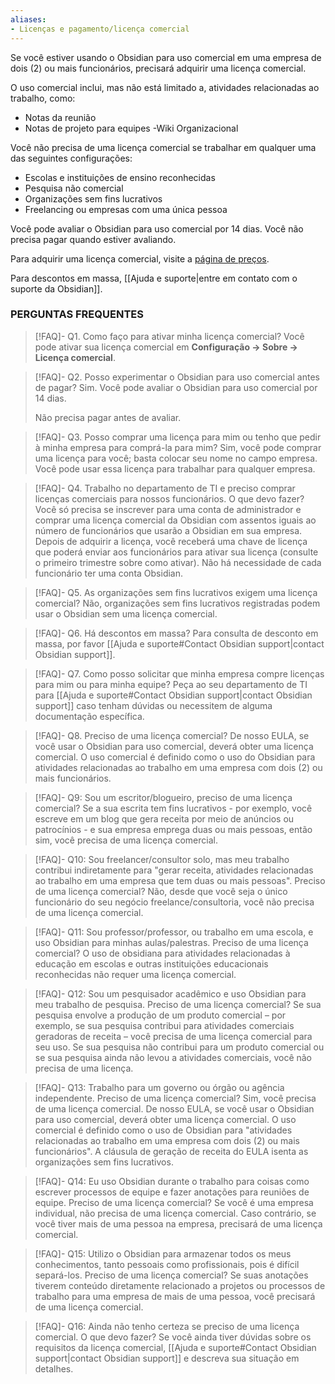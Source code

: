 ```yaml
---
aliases:
- Licenças e pagamento/licença comercial
---
```


Se você estiver usando o Obsidian para uso comercial em uma empresa de dois (2) ou mais funcionários, precisará adquirir uma licença comercial.

O uso comercial inclui, mas não está limitado a, atividades relacionadas ao trabalho, como:

- Notas da reunião
- Notas de projeto para equipes
-Wiki Organizacional

Você não precisa de uma licença comercial se trabalhar em qualquer uma das seguintes configurações:

- Escolas e instituições de ensino reconhecidas
- Pesquisa não comercial
- Organizações sem fins lucrativos
- Freelancing ou empresas com uma única pessoa

Você pode avaliar o Obsidian para uso comercial por 14 dias. Você não precisa pagar quando estiver avaliando.

Para adquirir uma licença comercial, visite a [página de preços](https://obsidian.md/pricing).

Para descontos em massa, [[Ajuda e suporte|entre em contato com o suporte da Obsidian]].

### PERGUNTAS FREQUENTES

> [!FAQ]- Q1. Como faço para ativar minha licença comercial?
> Você pode ativar sua licença comercial em **Configuração → Sobre → Licença comercial**.

> [!FAQ]- Q2. Posso experimentar o Obsidian para uso comercial antes de pagar?
> Sim. Você pode avaliar o Obsidian para uso comercial por 14 dias.
>
> Não precisa pagar antes de avaliar.

> [!FAQ]- Q3. Posso comprar uma licença para mim ou tenho que pedir à minha empresa para comprá-la para mim?
> Sim, você pode comprar uma licença para você; basta colocar seu nome no campo empresa. Você pode usar essa licença para trabalhar para qualquer empresa.

> [!FAQ]- Q4. Trabalho no departamento de TI e preciso comprar licenças comerciais para nossos funcionários. O que devo fazer?
> Você só precisa se inscrever para uma conta de administrador e comprar uma licença comercial da Obsidian com assentos iguais ao número de funcionários que usarão a Obsidian em sua empresa.
> Depois de adquirir a licença, você receberá uma chave de licença que poderá enviar aos funcionários para ativar sua licença (consulte o primeiro trimestre sobre como ativar). Não há necessidade de cada funcionário ter uma conta Obsidian.

> [!FAQ]- Q5. As organizações sem fins lucrativos exigem uma licença comercial?
> Não, organizações sem fins lucrativos registradas podem usar o Obsidian sem uma licença comercial.

> [!FAQ]- Q6. Há descontos em massa?
> Para consulta de desconto em massa, por favor [[Ajuda e suporte#Contact Obsidian support|contact Obsidian support]].

> [!FAQ]- Q7. Como posso solicitar que minha empresa compre licenças para mim ou para minha equipe?
> Peça ao seu departamento de TI para [[Ajuda e suporte#Contact Obsidian support|contact Obsidian support]] caso tenham dúvidas ou necessitem de alguma documentação específica.

> [!FAQ]- Q8. Preciso de uma licença comercial?
> De nosso EULA, se você usar o Obsidian para uso comercial, deverá obter uma licença comercial. O uso comercial é definido como o uso do Obsidian para atividades relacionadas ao trabalho em uma empresa com dois (2) ou mais funcionários.

> [!FAQ]- Q9: Sou um escritor/blogueiro, preciso de uma licença comercial?
> Se a sua escrita tem fins lucrativos - por exemplo, você escreve em um blog que gera receita por meio de anúncios ou patrocínios - e sua empresa emprega duas ou mais pessoas, então sim, você precisa de uma licença comercial.

> [!FAQ]- Q10: Sou freelancer/consultor solo, mas meu trabalho contribui indiretamente para "gerar receita, atividades relacionadas ao trabalho em uma empresa que tem duas ou mais pessoas". Preciso de uma licença comercial?
> Não, desde que você seja o único funcionário do seu negócio freelance/consultoria, você não precisa de uma licença comercial.

> [!FAQ]- Q11: Sou professor/professor, ou trabalho em uma escola, e uso Obsidian para minhas aulas/palestras. Preciso de uma licença comercial?
> O uso de obsidiana para atividades relacionadas à educação em escolas e outras instituições educacionais reconhecidas não requer uma licença comercial.

> [!FAQ]- Q12: Sou um pesquisador acadêmico e uso Obsidian para meu trabalho de pesquisa. Preciso de uma licença comercial?
> Se sua pesquisa envolve a produção de um produto comercial – por exemplo, se sua pesquisa contribui para atividades comerciais geradoras de receita – você precisa de uma licença comercial para seu uso. Se sua pesquisa não contribui para um produto comercial ou se sua pesquisa ainda não levou a atividades comerciais, você não precisa de uma licença.

> [!FAQ]- Q13: Trabalho para um governo ou órgão ou agência independente. Preciso de uma licença comercial?
> Sim, você precisa de uma licença comercial. De nosso EULA, se você usar o Obsidian para uso comercial, deverá obter uma licença comercial. O uso comercial é definido como o uso de Obsidian para "atividades relacionadas ao trabalho em uma empresa com dois (2) ou mais funcionários". A cláusula de geração de receita do EULA isenta as organizações sem fins lucrativos.

> [!FAQ]- Q14: Eu uso Obsidian durante o trabalho para coisas como escrever processos de equipe e fazer anotações para reuniões de equipe. Preciso de uma licença comercial?
> Se você é uma empresa individual, não precisa de uma licença comercial. Caso contrário, se você tiver mais de uma pessoa na empresa, precisará de uma licença comercial.

> [!FAQ]- Q15: Utilizo o Obsidian para armazenar todos os meus conhecimentos, tanto pessoais como profissionais, pois é difícil separá-los. Preciso de uma licença comercial?
> Se suas anotações tiverem conteúdo diretamente relacionado a projetos ou processos de trabalho para uma empresa de mais de uma pessoa, você precisará de uma licença comercial.

> [!FAQ]- Q16: Ainda não tenho certeza se preciso de uma licença comercial. O que devo fazer?
> Se você ainda tiver dúvidas sobre os requisitos da licença comercial, [[Ajuda e suporte#Contact Obsidian support|contact Obsidian support]] e descreva sua situação em detalhes.
